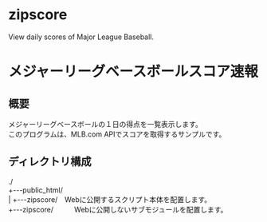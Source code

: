 # zipscore
View daily scores of Major League Baseball.

# メジャーリーグベースボールスコア速報

## 概要
メジャーリーグベースボールの１日の得点を一覧表示します。  
このプログラムは、MLB.com APIでスコアを取得するサンプルです。  

## ディレクトリ構成
./  
+---public_html/  
|   +---zipscore/　Webに公開するスクリプト本体を配置します。  
+---zipscore/　　　Webに公開しないサブモジュールを配置します。  

